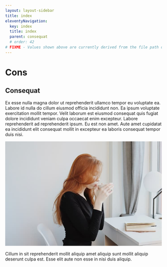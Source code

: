 ```yaml
---
layout: layout-sidebar
title: index
eleventyNavigation:
  key: index
  title: index
  parent: consequat
  # order: 42
# FIXME - Values shown above are currently derived from the file path only, except order which is also commented out because it is optional. Correct as desired and delete comment(s).
---
```


# Cons

## Consequat

Ex esse nulla magna dolor ut reprehenderit ullamco tempor eu voluptate ea. Labore id nulla do cillum eiusmod officia incididunt non. Ea ipsum voluptate exercitation mollit tempor. Velit laborum est eiusmod consequat quis fugiat dolore incididunt veniam culpa occaecat enim excepteur. Labore reprehenderit ad reprehenderit ipsum. Eu est non amet. Aute amet cupidatat ea incididunt elit consequat mollit in excepteur ea laboris consequat tempor duis nisi.

<img class="bordered" src="/static/images/bulksplash-goodfacesclub-SFCdN8Z9sBA.jpg" alt="bulksplash-goodfacesclub-SFCdN8Z9sBA.jpg" />

Cillum in sit reprehenderit mollit aliquip amet aliquip sunt mollit aliquip deserunt culpa est. Esse elit aute non esse in nisi duis aliquip.